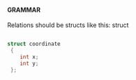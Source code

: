 #### GRAMMAR

Relations should be structs like this:
 struct

```cpp

struct coordinate
 {
 	int x;
 	int y;
 }; 

 ```